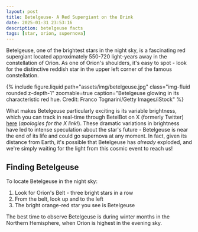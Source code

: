 ```yaml
---
layout: post
title: Betelgeuse- A Red Supergiant on the Brink
date: 2025-01-31 23:53:16
description: betelgeuse facts
tags: [star, orion, supernova]
---
```


Betelgeuse, one of the brightest stars in the night sky, is a fascinating red supergiant located approximately 550-720 light-years away in the constellation of Orion. As one of Orion's shoulders, it's easy to spot - look for the distinctive reddish star in the upper left corner of the famous constellation.

<div class="row mt-3">
    <div class="col-sm mt-3 mt-md-0">
        {% include figure.liquid path="assets/img/betelgeuse.jpg" class="img-fluid rounded z-depth-1" zoomable=true caption="Betelgeuse glowing in its characteristic red hue. Credit: Franco Tognarini/Getty Images/iStock" %}
    </div>
</div>

What makes Betelgeuse particularly exciting is its variable brightness, which you can track in real-time through BetelBot on X (formerly Twitter) [here](https://x.com/betelbot?lang=en&mx=2) (*apologies for the X link!*). These dramatic variations in brightness have led to intense speculation about the star's future - Betelgeuse is near the end of its life and could go supernova at any moment. In fact, given its distance from Earth, it's possible that Betelgeuse has *already* exploded, and we're simply waiting for the light from this cosmic event to reach us!

## Finding Betelgeuse

To locate Betelgeuse in the night sky:
1. Look for Orion's Belt - three bright stars in a row
2. From the belt, look up and to the left
3. The bright orange-red star you see is Betelgeuse

The best time to observe Betelgeuse is during winter months in the Northern Hemisphere, when Orion is highest in the evening sky.
